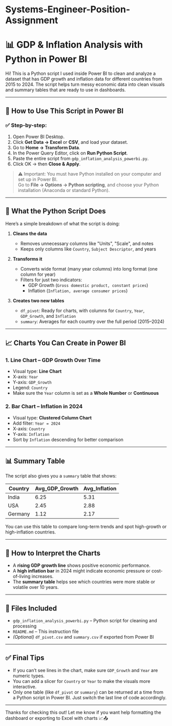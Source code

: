 # Systems-Engineer-Position-Assignment

# 📊 GDP & Inflation Analysis with Python in Power BI

Hi! This is a Python script I used inside Power BI to clean and analyze a dataset that has GDP growth and inflation data for different countries from 2015 to 2024. The script helps turn messy economic data into clean visuals and summary tables that are ready to use in dashboards.

---

## 🔧 How to Use This Script in Power BI

### ✅ Step-by-step:

1. Open Power BI Desktop.
2. Click **Get Data → Excel** or **CSV**, and load your dataset.
3. Go to **Home → Transform Data**.
4. In the Power Query Editor, click on **Run Python Script**.
5. Paste the entire script from `gdp_inflation_analysis_powerbi.py`.
6. Click OK → then **Close & Apply**.

> ⚠️ Important: You must have Python installed on your computer and set up in Power BI.  
> Go to **File → Options → Python scripting**, and choose your Python installation (Anaconda or standard Python).

---

## 🐍 What the Python Script Does

Here’s a simple breakdown of what the script is doing:

1. **Cleans the data**  
   - Removes unnecessary columns like "Units", "Scale", and notes
   - Keeps only columns like `Country`, `Subject Descriptor`, and years

2. **Transforms it**  
   - Converts wide format (many year columns) into long format (one column for year)
   - Filters for just two indicators:
     - GDP Growth (`Gross domestic product, constant prices`)
     - Inflation (`Inflation, average consumer prices`)

3. **Creates two new tables**  
   - `df_pivot`: Ready for charts, with columns for `Country`, `Year`, `GDP_Growth`, and `Inflation`
   - `summary`: Averages for each country over the full period (2015–2024)

---

## 📈 Charts You Can Create in Power BI

### 1. **Line Chart – GDP Growth Over Time**

- Visual type: **Line Chart**
- X-axis: `Year`
- Y-axis: `GDP_Growth`
- Legend: `Country`
- Make sure the `Year` column is set as a **Whole Number** or **Continuous**

### 2. **Bar Chart – Inflation in 2024**

- Visual type: **Clustered Column Chart**
- Add filter: `Year = 2024`
- X-axis: `Country`
- Y-axis: `Inflation`
- Sort by `Inflation` descending for better comparison

---

## 📊 Summary Table

The script also gives you a `summary` table that shows:

| Country       | Avg_GDP_Growth | Avg_Inflation |
|---------------|----------------|----------------|
| India         | 6.25           | 5.31           |
| USA           | 2.45           | 2.88           |
| Germany       | 1.12           | 2.17           |

You can use this table to compare long-term trends and spot high-growth or high-inflation countries.

---

## 💬 How to Interpret the Charts

- A **rising GDP growth line** shows positive economic performance.
- A **high inflation bar** in 2024 might indicate economic pressure or cost-of-living increases.
- The **summary table** helps see which countries were more stable or volatile over 10 years.

---

## 📁 Files Included

- `gdp_inflation_analysis_powerbi.py` – Python script for cleaning and processing
- `README.md` – This instruction file
- *(Optional)* `df_pivot.csv` and `summary.csv` if exported from Power BI

---

## ✅ Final Tips

- If you can’t see lines in the chart, make sure `GDP_Growth` and `Year` are numeric types.
- You can add a slicer for `Country` or `Year` to make the visuals more interactive.
- Only one table (like `df_pivot` or `summary`) can be returned at a time from a Python script in Power BI. Just switch the last line of code accordingly.

---

Thanks for checking this out! Let me know if you want help formatting the dashboard or exporting to Excel with charts 📈📤
